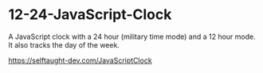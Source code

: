 # 12-24-JavaScript-Clock

A JavaScript clock with a 24 hour (military time mode) and a 12 hour mode. It also tracks the day of the week.

https://selftaught-dev.com/JavaScriptClock

